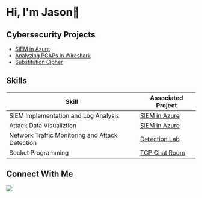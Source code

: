 <h1> Hi, I'm Jason👋</h1>

## Cybersecurity Projects
- [SIEM in Azure](https://github.com/JPurcell1/SIEM-in-Azure/blob/main/README.md#siem-in-azure)
- [Analyzing PCAPs in Wireshark]()
- [Substitution Cipher]()

## Skills

| Skill                                         | Associated Project         |
|-----------------------------------------------|----------------------------|
| SIEM Implementation and Log Analysis          | <a href="https://github.com/JPurcell1/SIEM-in-Azure/blob/main/README.md#siem-in-azure">SIEM in Azure</a>|
| Attack Data Visualiztion                      | <a href="https://github.com/JPurcell1/SIEM-in-Azure/blob/main/README.md#siem-in-azure">SIEM in Azure</a>|
| Network Traffic Monitoring and Attack Detection | <a href="https://google.com">Detection Lab</a>|
| Socket Programming                            | <a href="https://github.com/JPurcell1/TCP-Chat-Room/tree/main">TCP Chat Room</a> |

## Connect With Me
<a href="https://www.linkedin.com/in/jason-a-purcell" target=_blank><img src="https://img.shields.io/badge/-LinkedIn-0072b1?&style=for-the-badge&logo=linkedin&logoColor=white" /></a>
